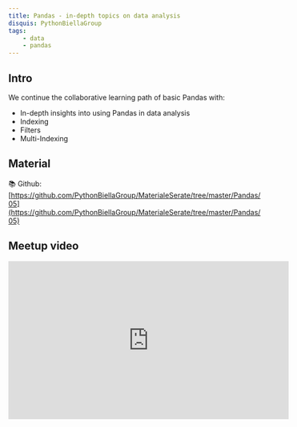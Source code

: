 ```yaml
---
title: Pandas - in-depth topics on data analysis
disquis: PythonBiellaGroup
tags:
    - data
    - pandas
---
```


## Intro

We continue the collaborative learning path of basic Pandas with:

* In-depth insights into using Pandas in data analysis
* Indexing
* Filters
* Multi-Indexing

## Material

📚 Github:
[https://github.com/PythonBiellaGroup/MaterialeSerate/tree/master/Pandas/05](https://github.com/PythonBiellaGroup/MaterialeSerate/tree/master/Pandas/05)

## Meetup video

<iframe width="560" height="315" src="https://www.youtube.com/embed/6fh2wPKTi14?si=WN6rk-_8_8mJLlU8" title="YouTube video player" frameborder="0" allow="accelerometer; autoplay; clipboard-write; encrypted-media; gyroscope; picture-in-picture; web-share" allowfullscreen></iframe>